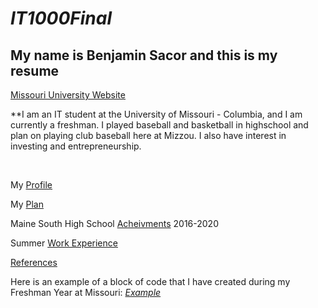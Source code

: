 # *IT1000Final*

## My name is Benjamin Sacor and this is my resume   

[Missouri University Website](https://missouri.edu)

**I am an IT student at the University of Missouri - Columbia, and I am currently a freshman. I played baseball and basketball in highschool and plan on playing club baseball here at Mizzou. I also have interest in investing and entrepreneurship. 

<br />

My [Profile](profile.md)

My [Plan](myplan.md)

Maine South High School [Acheivments](acheivments.md) 2016-2020

Summer [Work Experience](workexperience.md)

[References](references.md)

Here is an example of a block of code that I have created during my Freshman Year at Missouri: [*Example*](codeexample.md)
